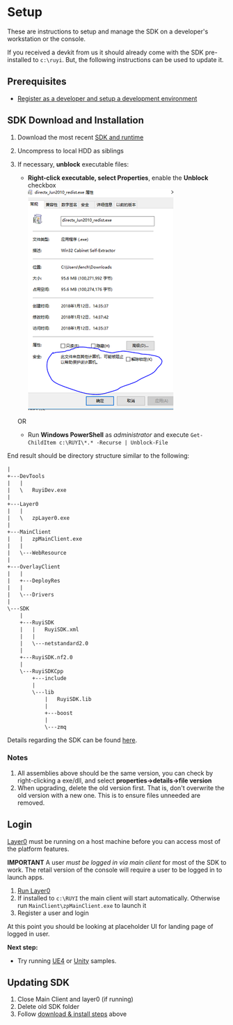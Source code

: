 # Setup

These are instructions to setup and manage the SDK on a developer's workstation or the console.

If you received a devkit from us it should already come with the SDK pre-installed to `c:\ruyi`.  But, the following instructions can be used to update it.

## Prerequisites

- [Register as a developer and setup a development environment](../topics/dev_onboarding.md)

## SDK Download and Installation

1. Download the most recent [SDK and runtime](https://github.com/subor/sdk/releases)
1. Uncompress to local HDD as siblings
1. If necessary, __unblock__ executable files:
    - __Right-click executable, select Properties__, enable the __Unblock__ checkbox  
    ![](/docs/img/exe_unblock.png)

    OR
    - Run __Windows PowerShell__ as _administrator_ and execute `Get-ChildItem c:\RUYI\*.* -Recurse | Unblock-File`

End result should be directory structure similar to the following:
```
|   
+---DevTools
|   |    
|   \   RuyiDev.exe
|         
+---Layer0
|   |    
|   \   zpLayer0.exe
|                               
+---MainClient
|   |   zpMainClient.exe
|   |
|   \---WebResource
|                   
+---OverlayClient
|   |   
|   +---DeployRes
|   |       
|   \---Drivers
|           
\---SDK
    |   
    +---RuyiSDK
    |   |   RuyiSDK.xml
    |   |   
    |   \---netstandard2.0
    |               
    +---RuyiSDK.nf2.0
    |       
    \---RuyiSDKCpp
        +---include
        |               
        \---lib
            |   RuyiSDK.lib
            |   
            +---boost
            |       
            \---zmq
```

Details regarding the SDK can be found [here](../topics/sdk.md).

### Notes
1. All assemblies above should be the same version, you can check by right-clicking a exe/dll, and select __properties->details->file version__
1. When upgrading, delete the old version first.  That is, don't overwrite the old version with a new one.  This is to ensure files unneeded are removed.


## Login

[Layer0](../topics/layer0.md) must be running on a host machine before you can access most of the platform features.

__IMPORTANT__ A user _must be logged in via main client_ for most of the SDK to work.  The retail version of the console will require a user to be logged in to launch apps.

1. [Run Layer0](../topics/layer0.md)
1. If installed to `c:\RUYI` the main client will start automatically.  Otherwise run `MainClient\zpMainClient.exe` to launch it
1. Register a user and login

At this point you should be looking at placeholder UI for landing page of logged in user.

__Next step:__

- Try running [UE4](run_ue4_sample_pc.md) or [Unity](run_unity_sample_console.md) samples.

## Updating SDK

1. Close Main Client and layer0 (if running)
1. Delete old SDK folder
1. Follow [download & install steps](#SDK-Download-and-Installation) above